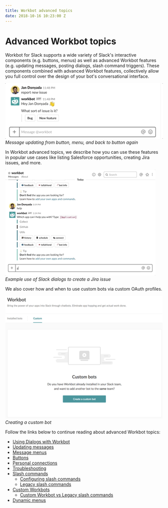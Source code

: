 ```yaml
---
title: Workbot advanced topics
date: 2018-10-16 10:23:00 Z
---
```


# Advanced Workbot topics
Workbot for Slack supports a wide variety of Slack's interactive components (e.g. buttons, menus) as well as advanced Workbot features (e.g. updating messages, posting dialogs, slash command triggers). These components combined with advanced Workbot features, collectively allow you full control over the design of your bot's conversational interface.

![Update message example](/assets/images/workbot/workbot-update-message/update-message-example.gif)
*Message updating from button, menu, and back to button again*

In Workbot advanced topics, we describe how you can use these features in popular use cases like listing Salesforce opportunities, creating Jira issues, and more.

![Invoke, post, execute](/assets/images/workbot/workbot-dialogs/invoke-post-execute.gif)
*Example use of Slack dialogs to create a Jira issue*

We also cover how and when to use custom bots via custom OAuth profiles.

![Create a custom bot](/assets/images/workbot/workbot-slash-commands/create-custom-bot.png)
*Creating a custom bot*

Follow the links below to continue reading about advanced Workbot topics:
* [Using Dialogs with Workbot](/workbot/using-dialogs-with-workbot.md)
* [Updating messages](/workbot/workbot-update-message.md)
* [Message menus](/workbot/workbot-message-menus.md)
* [Buttons](/workbot/workbot-buttons.md)
* [Personal connections](/workbot/workbot-latebinding.md)
* [Troubleshooting](/workbot/workbot-troubleshooting.md)
* [Slash commands](/workbot/configuring-slash-commands.md)
  * [Configuring slash commands](/workbot/configuring-slash-commands.md)
  * [Legacy slash commands](/workbot/legacy-slash-commands.md)
* [Custom Workbots](/workbot/workbot-custom-bots.md)
    * [Custom Workbot vs Legacy slash commands](/workbot/custom-workbot-vs-legacy-slash-commands.md)
* [Dynamic menus](/workbot/workbot-dynamic-menus.md)

